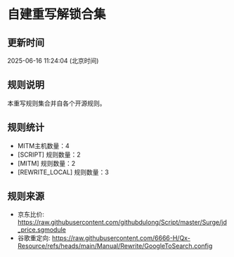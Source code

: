 # 自建重写解锁合集

## 更新时间
2025-06-16 11:24:04 (北京时间)

## 规则说明
本重写规则集合并自各个开源规则。

## 规则统计
- MITM主机数量：4
- [SCRIPT] 规则数量：2
- [MITM] 规则数量：2
- [REWRITE_LOCAL] 规则数量：3


## 规则来源
- 京东比价: https://raw.githubusercontent.com/githubdulong/Script/master/Surge/jd_price.sgmodule
- 谷歌重定向: https://raw.githubusercontent.com/6666-H/Qx-Resource/refs/heads/main/Manual/Rewrite/GoogleToSearch.config

